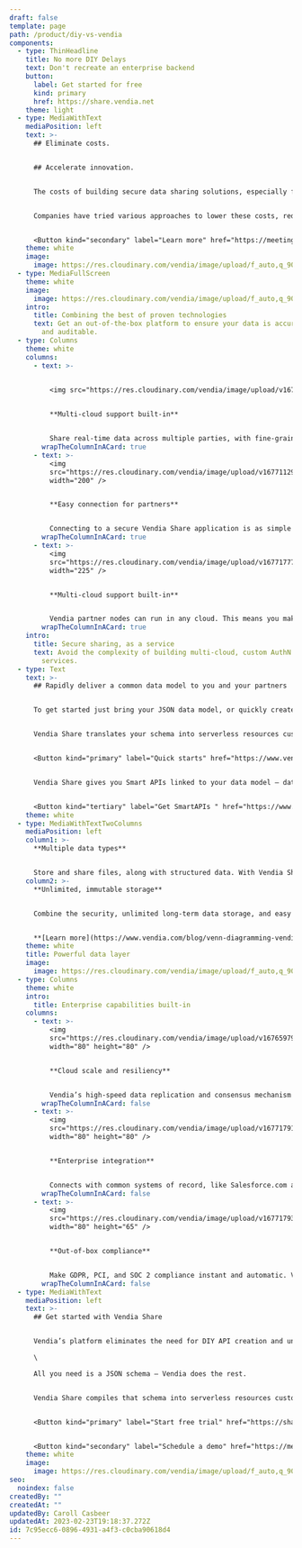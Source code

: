 ```yaml
---
draft: false
template: page
path: /product/diy-vs-vendia
components:
  - type: ThinHeadline
    title: No more DIY Delays
    text: Don't recreate an enterprise backend
    button:
      label: Get started for free
      kind: primary
      href: https://share.vendia.net
    theme: light
  - type: MediaWithText
    mediaPosition: left
    text: >-
      ## Eliminate costs.


      ## Accelerate innovation.


      The costs of building secure data sharing solutions, especially for point-to-point APIs between partners, are staggering.


      Companies have tried various approaches to lower these costs, reduce risks, and improve time to market for IT projects. Creating solutions that can share real-time data across applications, companies, clouds, geographies, and IT stacks is both difficult and costly and, at the same time, incredibly repetitive.


      <Button kind="secondary" label="Learn more" href="https://meetings.hubspot.com/tim-zonca/contact-an-expert" />
    theme: white
    image:
      image: https://res.cloudinary.com/vendia/image/upload/f_auto,q_90/v1671581338/Website/Iso/Launch-4_viwhxa.png
  - type: MediaFullScreen
    theme: white
    image:
      image: https://res.cloudinary.com/vendia/image/upload/f_auto,q_90/v1677028054/Website/Misc%20website%20images/Vendia_vs._Other_Solutions_chj1zi.png
    intro:
      title: Combining the best of proven technologies
      text: Get an out-of-the-box platform to ensure your data is accurate, compliant,
        and auditable.
  - type: Columns
    theme: white
    columns:
      - text: >-
          

          <img src="https://res.cloudinary.com/vendia/image/upload/v1674599451/Website/Iso/Security_hviynh.png" alt="Security image" class="image-float-center" width="210" />


          **Multi-cloud support built-in**


          Share real-time data across multiple parties, with fine-grained access control that ensures the right partners see the right data at the right time.
        wrapTheColumnInACard: true
      - text: >-
          <img
          src="https://res.cloudinary.com/vendia/image/upload/v1677112998/Website/Iso/Teamwork_puzzle_n1bupv.png"  class="image-float-center"
          width="200" />


          **Easy connection for partners**


          Connecting to a secure Vendia Share application is as simple as scanning a QR code. Invite partners to a Vendia partner network with a click from an email, or a scan from a phone.
        wrapTheColumnInACard: true
      - text: >-
          <img
          src="https://res.cloudinary.com/vendia/image/upload/v1677177723/Website/Icons/Cloud_and_servers_ojq3bb.png"  class="image-float-center"
          width="225" />


          **Multi-cloud support built-in**


          Vendia partner nodes can run in any cloud. This means you make it easy to include any partner in any region or cloud without having to build and run multi-cloud infrastructure.
        wrapTheColumnInACard: true
    intro:
      title: Secure sharing, as a service
      text: Avoid the complexity of building multi-cloud, custom AuthN and AuthZ
        services.
  - type: Text
    text: >-
      ## Rapidly deliver a common data model to you and your partners


      To get started just bring your JSON data model, or quickly create one with our low-code modeling. 


      Vendia Share translates your schema into serverless resources customized based on your model. BONUS: with schema evolution support, it’s easy to evolve the data model as the business needs change.


      <Button kind="primary" label="Quick starts" href="https://www.vendia.com/docs/share/quickstart" />


      Vendia Share gives you Smart APIs linked to your data model – data aware APIs that run on the fully-managed https-based GraphQL engine for reading and writing your data, with full type checkin. 


      <Button kind="tertiary" label="Get SmartAPIs " href="https://www.vendia.com/blog/codeless-apis" />
    theme: white
  - type: MediaWithTextTwoColumns
    mediaPosition: left
    column1: >-
      **Multiple data types**


      Store and share files, along with structured data. With Vendia Share, files are handled as a built-in feature with full ACID support, just like other data types.
    column2: >-
      **Unlimited, immutable storage**


      Combine the security, unlimited long-term data storage, and easy queryability of conventional databases, with the tamper-proof immutability of a distributed ledger.


      **[Learn more](https://www.vendia.com/blog/venn-diagramming-vendia-share)**
    theme: white
    title: Powerful data layer
    image:
      image: https://res.cloudinary.com/vendia/image/upload/f_auto,q_90/v1677178439/Website/Iso/Layers_yxwmw1.png
  - type: Columns
    theme: white
    intro:
      title: Enterprise capabilities built-in
    columns:
      - text: >-
          <img
          src="https://res.cloudinary.com/vendia/image/upload/v1676597948/Website/Icons/Cloud_28_yacnll.png"  class="image-float-left"
          width="80" height="80" />


          **Cloud scale and resiliency**


          Vendia’s high-speed data replication and consensus mechanism emulates a blockchain’s ability to create consistent replicas, but with massive parallelization and cloud-enabled scale and throughput.
        wrapTheColumnInACard: false
      - text: >-
          <img
          src="https://res.cloudinary.com/vendia/image/upload/v1677179185/Website/Icons/Files_and_heirarchy_uhcnzb.png"  class="image-float-left"
          width="80" height="80" />


          **Enterprise integration**


          Connects with common systems of record, like Salesforce.com and SAP, and egress to analytics solutions like Snowflake and Databricks.
        wrapTheColumnInACard: false
      - text: >-
          <img
          src="https://res.cloudinary.com/vendia/image/upload/v1677179322/Website/Icons/GDPR_04_rulzsr.png"  class="image-float-left"
          width="80" height="65" />


          **Out-of-box compliance**


          Make GDPR, PCI, and SOC 2 compliance instant and automatic. Vendia Share helps ensure data is compliant, complete, and tamperproof.
        wrapTheColumnInACard: false
  - type: MediaWithText
    mediaPosition: left
    text: >-
      ## Get started with Vendia Share


      Vendia’s platform eliminates the need for DIY API creation and underlying infrastructure design, provisioning, and management.\

      \

      All you need is a JSON schema – Vendia does the rest.   


      Vendia Share compiles that schema into serverless resources customized to your model and then deploys a powerful, fully-managed https-based GraphQL engine for reading and writing your data, with full type checking.


      <Button kind="primary" label="Start free trial" href="https://share.vendia.net/" />


      <Button kind="secondary" label="Schedule a demo" href="https://meetings.hubspot.com/aashish3/15-minute-demo-of-vendia-share" />
    theme: white
    image:
      image: https://res.cloudinary.com/vendia/image/upload/f_auto,q_90/v1677022472/Website/Product%20thumbnails/Thumnails_for_Vendia_Share_dcyovl.png
seo:
  noindex: false
createdBy: ""
createdAt: ""
updatedBy: Caroll Casbeer
updatedAt: 2023-02-23T19:18:37.272Z
id: 7c95ecc6-0896-4931-a4f3-c0cba90618d4
---
```

